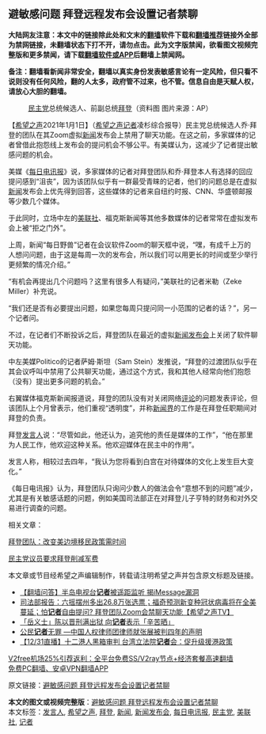  <h2>避敏感问题 拜登远程发布会设置记者禁聊</h2> <p class="notice"><b>大陆网友注意：本文中的链接除此处和文末的<a href="https://github.com/bannedbook/fanqiang" >翻墙</a>软件下载和<a href="https://github.com/killgcd/justmysocks/blob/master/README.md">翻墙推荐</a>链接外全部为禁网链接，未翻墙状态下打不开，请勿点击。此为文字版禁闻，欲看图文视频完整版和更多禁闻，请下载<a href="https://github.com/bannedbook/fanqiang">翻墙软件或APP</a>后翻墙上禁闻网。</p><p>备注：翻墙看新闻非常安全，翻墙以真实身份发表敏感言论有一定风险，但只看不说则没有任何风险，翻的人太多，政府管不过来，也不管。信息自由是天赋人权，请放心大胆的翻墙。</b></p>  <div class="entry"> <figure><figcaption><a href="https://www.bannedbook.org/bnews/tag/%e6%b0%91%e4%b8%bb%e5%85%9a/" class="st_tag internal_tag" rel="tag" title="标签 民主党 下的日志">民主党</a>总统候选人、前副总统<a href="https://www.bannedbook.org/bnews/tag/%e6%8b%9c%e7%99%bb/" class="st_tag internal_tag" rel="tag" title="标签 拜登 下的日志">拜登</a>（资料图 图片来源：AP）</figcaption></figure> <p>【<span class='wp_keywordlink_affiliate'><a href="https://www.soundofhope.org" title="希望之声" target="_blank">希望之声</a></span>2021年1月1日】（<a href="https://www.bannedbook.org/bnews/tag/%e5%b8%8c%e6%9c%9b%e4%b9%8b%e5%a3%b0/" class="st_tag internal_tag" rel="tag" title="标签 希望之声 下的日志">希望之声</a><a href="https://www.bannedbook.org/bnews/tag/%E8%AE%B0%E8%80%85/" class="st_tag internal_tag" rel="tag" title="标签 记者 下的日志">记者</a>凌杉综合报导）民主党总统候选人乔·拜登的团队在其Zoom虚拟<span class='wp_keywordlink_affiliate'><a href="https://www.bannedbook.org/" title="新闻">新闻</a></span>发布会上禁用了聊天功能。在这之前，多家媒体的记者曾借此抱怨线上发布会的提问机会不够公平。有美媒认为，这减少了记者提出敏感问题的机会。</p> <p>美媒《<a href="https://www.bannedbook.org/bnews/tag/%E6%AF%8F%E6%97%A5%E7%94%B5%E8%AE%AF%E6%8A%A5/" class="st_tag internal_tag" rel="tag" title="标签 每日电讯报 下的日志">每日电讯报</a>》说，多家媒体的记者对拜登团队和乔·拜登本人有选择的回应提问感到“沮丧”，因为该团队似乎有一群最受青睐的记者，他们的问题总是在虚拟<a href="https://www.bannedbook.org/bnews/tag/%E6%96%B0%E9%97%BB/" class="st_tag internal_tag" rel="tag" title="标签 新闻 下的日志">新闻</a>发布会上优先得到回答，这些媒体的记者来自纽约时报、CNN、华盛顿邮报等少数几个媒体。</p> <p>于此同时，立场中左的<a href="https://www.bannedbook.org/bnews/tag/%E7%BE%8E%E8%81%94%E7%A4%BE/" class="st_tag internal_tag" rel="tag" title="标签 美联社 下的日志">美联社</a>、福克斯新闻等其他多数媒体的记者常常在虚拟发布会上被“拒之门外”。</p> <p>上周，新闻“每日野兽”记者在会议软件Zoom的聊天框中说，“嘿，有成千上万的人想问问题，由于这是每周一次的发布会，所以我们可以用更长的时间或至少举行更频繁的情况介绍。”</p>  <p>“有机会再提出几个问题吗？这里有很多人有疑问，”美联社的记者米勒（Zeke Miller）补充说。</p> <p>“我们还是否有必要提出问题，如果您每周只提问同一小范围的记者的话？”，另一个记者问。</p> <p>不过，在记者们不断投诉之后，拜登团队在最近的虚拟<a href="https://www.bannedbook.org/bnews/tag/%E6%96%B0%E9%97%BB%E5%8F%91%E5%B8%83%E4%BC%9A/" class="st_tag internal_tag" rel="tag" title="标签 新闻发布会 下的日志">新闻发布会</a>上关闭了软件聊天功能。</p> <p>中左美媒Politico的记者萨姆·斯坦（Sam Stein）发推说，“拜登的过渡团队似乎在其会议呼叫中禁用了公共聊天功能，通过这个方式，我和其他人经常向他们抱怨（没有）提出更多问题的机会。”</p>  <p>右翼媒体福克斯新闻报道说，拜登的团队没有对关闭网络<span class='wp_keywordlink_affiliate'><a href="https://www.bannedbook.org/bnews/comments/" title="新闻评论" target="_blank">评论</a></span>的问题发表评论，但该团队上个月曾表示，他们重视“透明度”，并称<span class='wp_keywordlink'><a href="https://www.bannedbook.org/forum2/topic805.html" title="新闻与官场的内幕故事：新闻界" target="_blank">新闻界</a></span>的工作是在拜登任职期间对拜登的负责。</p> <p>拜登<a href="https://www.bannedbook.org/bnews/tag/%E5%8F%91%E8%A8%80%E4%BA%BA/" class="st_tag internal_tag" rel="tag" title="标签 发言人 下的日志">发言人</a>说：“尽管如此，他还认为，追究他的责任是媒体的工作”，“他在那里为人民工作，他欢迎这种关系。他欢迎媒体在民主中的作用”。</p> <p>发言人称，相较过去四年，“我认为您将看到白宫在对待媒体的文化上发生巨大变化。”</p> <p>《每日电讯报》认为，拜登团队只询问少数人的做法会令“意想不到的问题”减少，尤其是有关敏感话题的问题，例如美国司法部正在对拜登儿子亨特的财务和对外交易进行调查的问题。</p>  <p>相关文章：</p> <p><a data-ctorig="https://www.soundofhope.org/post/456583" data-cturl="https://www.google.com/url?client=internal-element-cse&amp;cx=007749283119516952101:0iwnfnkwnek&amp;q=https://www.soundofhope.org/post/456583&amp;sa=U&amp;ved=2ahUKEwio0Y6bqPvtAhVLo54KHUoMCJEQFjAHegQIBhAC&amp;usg=AOvVaw2zqhZxwcI5W7qZPBrQgRPO" href="https://www.soundofhope.org/post/456583" target="_blank">拜登团队：改变美边境移民政策需时间</a></p> <p><a data-ctorig="https://www.soundofhope.org/post/458134" data-cturl="https://www.google.com/url?client=internal-element-cse&amp;cx=007749283119516952101:0iwnfnkwnek&amp;q=https://www.soundofhope.org/post/458134&amp;sa=U&amp;ved=2ahUKEwio0Y6bqPvtAhVLo54KHUoMCJEQFjAJegQIBBAC&amp;usg=AOvVaw0uwE8OepblpWsuFdyVAGan" href="https://www.soundofhope.org/post/458134" target="_blank">民主党议员要求拜登削减军费</a></p> <p>本文章或节目经希望之声编辑制作，转载请注明希望之声并包含原文标题及链接。</p>  <ul class='op-related-articles' title='相关阅读'> <li><a href='https://www.bannedbook.org/bnews/fanqiang/20210102/1459291.html' target='_blank'>【翻墙问答】半岛电视台<b>记者</b>被遥距监听 揭iMessage漏洞</a></li> <li><a href='https://www.bannedbook.org/bnews/cbnews/20210101/1458989.html' target='_blank'>司法部报告：六摇摆州多出26.8万张选票；福奇预测新变种冠状病毒将在全美蔓延；怕<b>记者</b>自由提问? 拜登团队Zoom会禁聊天功能【希望之声TV】</a></li> <li><a href='https://www.bannedbook.org/bnews/headline/20201231/1458586.html' target='_blank'>「岳义士」陈以晋刑满出狱 向<b>记者</b>表示「辛苦晒」</a></li> <li><a href='https://www.bannedbook.org/bnews/renquan/xgmyd/20201231/1458549.html' target='_blank'>公民<b>记者</b>无罪 &#8212;中国人权律师团律师就张展被判四年的声明</a></li> <li><a href='https://www.bannedbook.org/bnews/taiwannews/20201231/1458275.html' target='_blank'>【12/31直播】十二港人黑箱审判 台湾立法院<b>记者</b>会：促升级援港政策</a></li> </ul> <p class="texttj"> <a href="https://github.com/bannedbook/fanqiang/wiki/V2ray%E6%9C%BA%E5%9C%BA" target="_blank">V2free机场25%引荐返利：全平台免费SS/V2ray节点+经济套餐高速翻墙</a><br/> <a href="https://github.com/bannedbook/fanqiang/wiki/%E7%A6%81%E9%97%BB%E7%BD%91%E5%AE%89%E5%8D%93%E7%BF%BB%E5%A2%99%E6%96%B0%E9%97%BBAPP" target="_blank">免费PC翻墙、安卓VPN翻墙APP</a></p><p>原文链接：<a class="src_link"  href="https://www.soundofhope.org/post/459494" target="_blank">避敏感问题 拜登远程发布会设置记者禁聊</a></p><a name='sharetosocial'></a>       <div><b>本文的图文或视频完整版</b>：<a href='https://www.bannedbook.org/bnews/comments/20210102/1459341.html'>避敏感问题 拜登远程发布会设置记者禁聊</a></div>  </div><!--END ENTRY--> <div class="postfooter"> <div>本文标签：<a href="https://www.bannedbook.org/bnews/tag/%E5%8F%91%E8%A8%80%E4%BA%BA/" rel="tag">发言人</a>, <a href="https://www.bannedbook.org/bnews/tag/%e5%b8%8c%e6%9c%9b%e4%b9%8b%e5%a3%b0/" rel="tag">希望之声</a>, <a href="https://www.bannedbook.org/bnews/tag/%e6%8b%9c%e7%99%bb/" rel="tag">拜登</a>, <a href="https://www.bannedbook.org/bnews/tag/%E6%96%B0%E9%97%BB/" rel="tag">新闻</a>, <a href="https://www.bannedbook.org/bnews/tag/%E6%96%B0%E9%97%BB%E5%8F%91%E5%B8%83%E4%BC%9A/" rel="tag">新闻发布会</a>, <a href="https://www.bannedbook.org/bnews/tag/%E6%AF%8F%E6%97%A5%E7%94%B5%E8%AE%AF%E6%8A%A5/" rel="tag">每日电讯报</a>, <a href="https://www.bannedbook.org/bnews/tag/%e6%b0%91%e4%b8%bb%e5%85%9a/" rel="tag">民主党</a>, <a href="https://www.bannedbook.org/bnews/tag/%E7%BE%8E%E8%81%94%E7%A4%BE/" rel="tag">美联社</a>, <a href="https://www.bannedbook.org/bnews/tag/%E8%AE%B0%E8%80%85/" rel="tag">记者</a></div>  </div><!--END POSTFOOTER--> 
